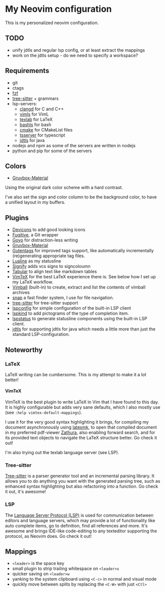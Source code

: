 My Neovim configuration
===

This is my personalized neovim configuration.

## TODO
- unify jdtls and regular lsp config, or at least extract the mappings
- work on the jdtls setup - do we need to specify a workspace?

## Requirements
- git
- ctags
- [fzf](https://github.com/junegunn/fzf.git)
- [tree-sitter](https://github.com/tree-sitter/tree-sitter.git) + grammars
- lsp-servers:
    - [clangd](https://github.com/clangd/clangd) for C and C++
    - [vimls](https://github.com/iamcco/vim-language-server) for VimL
    - [texlab](https://github.com/latex-lsp/texlab) for LaTeX
    - [bashls](https://github.com/bash-lsp/bash-language-server) for bash
    - [cmake](https://github.com/regen100/cmake-language-server) for CMakeList
      files
    - [tsserver](https://github.com/Microsoft/TypeScript/wiki/Standalone-Server-%28tsserver%29)
      for typescript
    - [jdtls](https://github.com/eclipse/eclipse.jdt.ls.git) for java
- nodejs and npm as some of the servers are written in nodejs
- python and pip for some of the servers

## Colors
- [Gruvbox-Material](https://github.com/sainnhe/gruvbox-material)

Using the original dark color scheme with a hard contrast.

I've also set the sign and color column to be the background color, to have a
unified layout in my buffers.

## Plugins
- [Devicons](https://github.com/ryanoasis/vim-devicons) to add good looking
  icons
- [Fugitive](https://github.com/tpope/vim-fugitive.git), a Git wrapper
- [Goyo](https://github.com/junegunn/goyo.vim) for distraction-less writing
- [Gruvbox-Material](https://github.com/sainnhe/gruvbox-material)
- [Gutentags](https://github.com/ludovicchabant/vim-gutentags.git) for improved
  tags support, like automatically incrementally (re)generating appropriate tag
  files.
- [Lualine](https://github.com/nvim-lualine/lualine.nvim.git) as my statusline
- [Signify](https://github.com/mhinz/vim-signify.git) adds vcs signs to
  signcoloumn
- [Tabular](https://github.com/godlygeek/tabular.git) to align text like
  markdown tables
- [VimTeX](https://github.com/lervag/vimtex.git) for the best LaTeX experience
  there is. See below how I set up my LaTeX workflow.
- [Vimball](https://www.vim.org/scripts/script.php?script_id=1502) (built-in) to
  create, extract and list the contents of vimball archives
- [snap](https://github.com/camspiers/snap.git) a fast finder system, I use for
  file navigation.
- [tree-sitter](https://github.com/nvim-treesitter/nvim-treesitter.git) for
  tree-sitter support
- [lspconfig](https://github.com/neovim/nvim-lspconfig.git) for simple
  configuration of the built-in LSP client
- [lspkind](https://github.com/onsails/lspkind-nvim) to add pictograms of the
  type of completion item.
- [lspstatus](https://github.com/nvim-lua/lsp-status.nvim.git) to generate
  statusline components using the built-in LSP client.
- [jdtls](https://github.com/mfussenegger/nvim-jdtls.git) for supporting jdtls
  for java which needs a little more than just the standard LSP-configuration.

## Noteworthy
### LaTeX
LaTeX writing can be cumbersome. This is my attempt to make it a lot better!

#### VimTeX
VimTeX is the best plugin to write LaTeX in Vim that I have found to this day.
It is highly configurable but adds very sane defaults, which I also mostly use
(see `:help vimtex-default-mappings`).

I use it for the very good syntax highlighting it brings, for compiling my
document asynchronously using
[latexmk](https://personal.psu.edu/~jcc8/software/latexmk/), to open that
compiled document in my preferred pdf-viewer
[Zathura](https://pwmt.org/projects/zathura/), also enabling forward search, and
for its provided text objects to navigate the LaTeX structure better. Go check
it out!

I'm also trying out the texlab language server (see LSP).

### Tree-sitter
[Tree-sitter](https://github.com/tree-sitter/tree-sitter.git) is a parser
generator tool and an incremental parsing library. It allows you to do anything
you want with the generated parsing tree, such as enhanced syntax highlighting
but also refactoring into a function. Go check it out, it's awesome!

### LSP
The [Language Server Protocol (LSP)](https://microsoft.github.io/language-server-protocol/)
is used for communication between editors and language servers, which may
provide a lot of functionality like auto complete items, go to definition, find
all references and more. It's awesome and brings IDE-like code-editing to any
texteditor supporting the protocol, as Neovim does. Go check it out!

## Mappings
- `<leader>` is the space key
- small plugin to strip trailing whitespace on `<leader>x`
- quicker saving on `<leader>w`
- yanking to the system clipboard using `<C-c>` in normal and visual mode
- quickly move between splits by replacing the `<C-W>` with just `<Ctl>`
